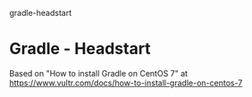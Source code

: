 gradle-headstart
# Gradle - Headstart

Based on "How to install Gradle on CentOS 7" at https://www.vultr.com/docs/how-to-install-gradle-on-centos-7
